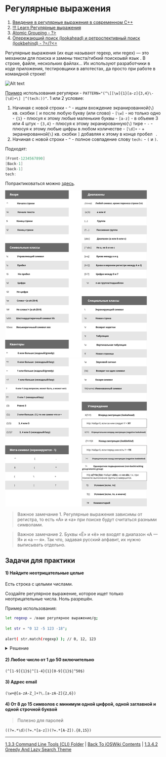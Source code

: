 # Регулярные выражения

1. [Введение в регулярные выражения в современном C++](https://habr.com/ru/companies/otus/articles/532056/)
2. [!!! Learn Регулярные выражения](https://learn.javascript.ru/regular-expressions)
3. [Atomic Grouping - ?>](https://www.regular-expressions.info/atomic.html)
4. [Опережающий поиск (lookahead) и ретроспективный поиск (lookbehind) - ?=/?<=](https://ru.hexlet.io/courses/regexp/lessons/lookaround/theory_unit)

Регулярные выражения (их еще называют regexp, или regex) — это механизм для поиска и замены текста/гибкий поискоывй язык . В строке, файле, нескольких файлах... Их используют разработчики в коде приложения, тестировщики в автотестах, да просто при работе в командной строке!

![Alt text](https://rufri.ru/wp-content/uploads/2018/11/reg.jpg)

[Пример](../1.2%20Git/1.2.5%20GitHook/1.2.5.2%20commit-msg.md) использования регулярки - `PATTERN="(^\[[\w]{1}[a-z]{3,4}\-[\d]+\] |^(tech:))"`. 1 или 2 условие:

 1. Начиная с новой строки - `^` - ищем вхождение экранированной(`\`) кв. скобки `[` и после любую букву (или слово) - `[\w]` - но только одно - `{1}` - плюсуя к этому любые маленькие буквы - `[a-z]` - в объеме 3 или 4 штук - `{3,4}` - плюсуя к этому экранированную(`\`) тире - `-` - плюсуя к этому любые цифры в любом количестве - `[\d]+` - + экранированной(`\`) кв. скобки `]` добавляя к этому в конце пробел ` `.
 2. Начиная с новой строки - `^` -  полное совпадение слову `tech:` -  `(` и `)`.

Подходят:

```swift
[Front-1234567890] 
[Back-1] 
[back-1] 
tech: 
```

Попрактиковаться можно [здесь](https://regex101.com/).

![Alt text](https://github.com/eldaroid/pictures/blob/master/iOSWiki/Common/Regex/RegexSpreadsheet.jpg?raw=true)

> Важное замечание 1. Регулярные выражения зависимы от регистра, то есть «А» и «а» при поиске будут считаться разными символами.

> Важное замечание 2. Буквы «Ё» и «ё» не входят в диапазон «А — Я» и «а — я». Так что, задавая русский алфавит, их нужно выписывать отдельно.

## Задачи для практики

#### 1) Найдите неотрицательные целые

Есть строка с целыми числами.

Создайте регулярное выражение, которое ищет только неотрицательные числа. Ноль разрешён.

Пример использования:

```bash
let regexp = /ваше регулярное выражение/g;

let str = "0 12 -5 123 -18";

alert( str.match(regexp) ); // 0, 12, 123
```

<details><summary>Решение</summary>
<p>

Регэксп для целого числа: `\d+`.

Мы можем исключить отрицательные добавлением негативной ретроспективной проверки: `(?<!-)\d+`.

Однако, если попробуем применить такой регэксп, то увидим лишний результат:

```js run
let regexp = /(?<!-)\d+/g;

let str = "0 12 -5 123 -18";

console.log( str.match(regexp) ); // 0, 12, 123, 8
```

Как видите, оно находит `8` из `-18`. То есть, берёт только цифру из числа `-18`, так как это формально подходит под регулярное выражение.

Чтобы исключить такой вариант, надо убедиться, что регэксп не будет искать число с середины другого (неподходящего) числа.

Мы можем сделать это добавлением ещё одной проверки: `(?<!-)(?<!\d)\d+`. Теперь `(?<!\d) гарантирует, что поиск не начнётся после цифры.

Можем объединить проверки в одну:

```javascript
let regexp = /(?<![-\d])\d+/g;

let str = "0 12 -5 123 -18";

alert( str.match(regexp) ); // 0, 12, 123
```

</p>
</details>

#### 2) Любое число от 1 до 50 включительно

`(^[1-9]{1}$|^[1-4}{1}[0-9]{1}$|^50$)` 

#### 3) Адрес email

`(\w+@[a-zA-Z_]+?\.[a-zA-Z]{2,6})`

#### 4) От 8 до 15 символов с минимум одной цифрой, одной заглавной и одной строчной буквой

> Полезно для паролей

`((?=.*\d)(?=.*[a-z])(?=.*[A-Z]).{8,15})`

---

[1.3.3 Command Line Tools (CLI) Folder](../1.3.3%20CLI/) | [Back To iOSWiki Contents](https://github.com/eldaroid/iOSWiki) |  [1.3.4.2 Greedy And Lazy Search Theme](./1.3.4.2%20GreedyAndLazySearch.md)
